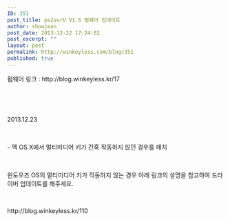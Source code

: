 ```yaml
---
ID: 351
post_title: ps2avrU V1.5 펌웨어 업데이트
author: showjean
post_date: 2013-12-22 17:24:02
post_excerpt: ""
layout: post
permalink: http://winkeyless.com/blog/351
published: true
---
```

<p>펌웨어 링크 : http://blog.winkeyless.kr/17</p><p><br /></p><p><br /></p><p>2013.12.23</p><p><br /></p><p>- 맥 OS X에서 멀티미디어 키가 간혹 작동하지 않던 경우를 패치</p><p><br /></p><p>윈도우즈 OS의 멀티미디어 키가 작동하지 않는 경우&nbsp;아래 링크의 설명을 참고하여 드라이버 업데이트를 해주세요.</p><p><br /></p><p>http://blog.winkeyless.kr/110</p><p><br /></p>